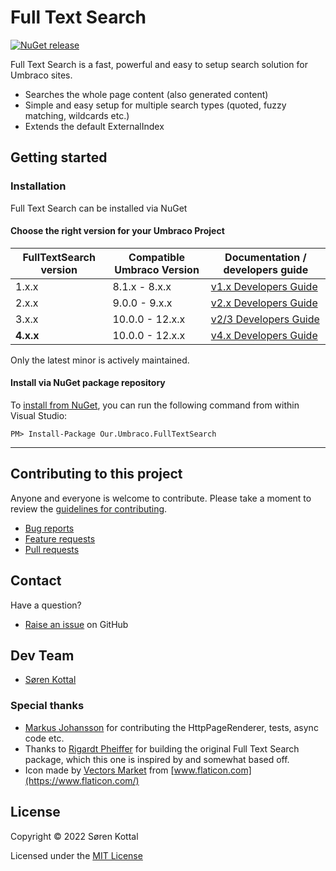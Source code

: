 # Full Text Search

[![NuGet release](https://img.shields.io/nuget/v/Our.Umbraco.FullTextSearch.svg)](https://www.nuget.org/packages/Our.Umbraco.FullTextSearch)

Full Text Search is a fast, powerful and easy to setup search solution for Umbraco sites.

- Searches the whole page content (also generated content)
- Simple and easy setup for multiple search types (quoted, fuzzy matching, wildcards etc.)
- Extends the default ExternalIndex

## Getting started

### Installation

Full Text Search can be installed via NuGet

#### Choose the right version for your Umbraco Project

|FullTextSearch version|Compatible Umbraco Version|Documentation / developers guide|
|-|-|-|
|1.x.x|8.1.x - 8.x.x|[v1.x Developers Guide](docs/developers-guide-v1.md)|
|2.x.x|9.0.0 - 9.x.x|[v2.x Developers Guide](docs/developers-guide-v2.md)|
|3.x.x|10.0.0 - 12.x.x|[v2/3 Developers Guide](docs/developers-guide-v2.md)|
|**4.x.x**|10.0.0 - 12.x.x|[v4.x Developers Guide](docs/developers-guide-v4.md)|

Only the latest minor is actively maintained.

#### Install via NuGet package repository

To [install from NuGet](https://www.nuget.org/packages/Our.Umbraco.FullTextSearch), you can run the following command from within Visual Studio:

    PM> Install-Package Our.Umbraco.FullTextSearch

---

## Contributing to this project

Anyone and everyone is welcome to contribute. Please take a moment to review the [guidelines for contributing](CONTRIBUTING.md).

- [Bug reports](CONTRIBUTING.md#bugs)
- [Feature requests](CONTRIBUTING.md#features)
- [Pull requests](CONTRIBUTING.md#pull-requests)

## Contact

Have a question?

- [Raise an issue](https://github.com/skttl/Our.Umbraco.FullTextSearch/issues) on GitHub

## Dev Team

- [Søren Kottal](https://github.com/skttl)

### Special thanks

- [Markus Johansson](https://github.com/enkelmedia) for contributing the HttpPageRenderer, tests, async code etc.
- Thanks to [Rigardt Pheiffer](https://github.com/rigardtpheiffer) for building the original Full Text Search package, which this one is inspired by and somewhat based off.
- Icon made by [Vectors Market](https://www.flaticon.com/authors/vectors-market) from [www.flaticon.com](https://www.flaticon.com/)

## License

Copyright &copy; 2022 Søren Kottal

Licensed under the [MIT License](LICENSE.md)
